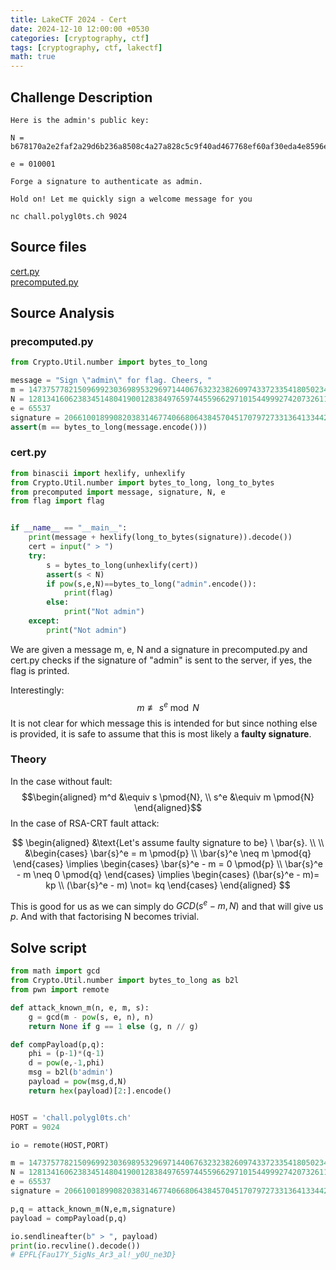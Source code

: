 ```yaml
---
title: LakeCTF 2024 - Cert
date: 2024-12-10 12:00:00 +0530
categories: [cryptography, ctf]
tags: [cryptography, ctf, lakectf]
math: true
---
```


## Challenge Description

```
Here is the admin's public key:

N = b678170a2e2faf2a29d6b236a8508c4a27a828c5c9f40ad467768ef60af30eda4e8596e4cbc3919db6d104ea1155025052918fb8fb3ef78510c6ea41f5be60e26103fb0f36a71883a23027f544b08ad35fc328b184e83f8973695e339d75fe4565e90457f051ba327eb14d77d76fc60b8800e5d04d9407561dc708889ee8b001

e = 010001

Forge a signature to authenticate as admin.

Hold on! Let me quickly sign a welcome message for you

nc chall.polygl0ts.ch 9024
```

## Source files

[cert.py](./cert.py) \
[precomputed.py](./precomputed.py) 


## Source Analysis

### precomputed.py

```python
from Crypto.Util.number import bytes_to_long

message = "Sign \"admin\" for flag. Cheers, "
m = 147375778215096992303698953296971440676323238260974337233541805023476001824
N = 128134160623834514804190012838497659744559662971015449992742073261127899204627514400519744946918210411041809618188694716954631963628028483173612071660003564406245581>
e = 65537
signature = 2066100189908203831467740668064384570451707972733136413344205404539358351467797272063760846108596471121604572134007316135429454288237472477734942807611858337>
assert(m == bytes_to_long(message.encode()))
```

### cert.py
```python
from binascii import hexlify, unhexlify
from Crypto.Util.number import bytes_to_long, long_to_bytes
from precomputed import message, signature, N, e
from flag import flag


if __name__ == "__main__":
    print(message + hexlify(long_to_bytes(signature)).decode())
    cert = input(" > ")
    try:
        s = bytes_to_long(unhexlify(cert))
        assert(s < N)
        if pow(s,e,N)==bytes_to_long("admin".encode()):
            print(flag)
        else:
            print("Not admin")
    except:
        print("Not admin")
```

We are given a message m, e, N and a signature in precomputed.py and cert.py checks if the signature of "admin" is sent to the server, if yes, the flag is printed.

Interestingly:
$$m \not\equiv s^e \bmod N$$
It is not clear for which message this is intended for but since nothing else is provided, it is safe to assume that this is most likely a **faulty signature**.

### Theory

In the case without fault:
$$\begin{aligned} m^d &\equiv s \pmod{N}, \\ s^e &\equiv m \pmod{N} \end{aligned}$$In the case of RSA-CRT fault attack:

$$
\begin{aligned} &\text{Let's assume faulty signature to be} \ \bar{s}. \\ \\
&\begin{cases} \bar{s}^e = m \pmod{p} \\ \bar{s}^e \neq m \pmod{q} \end{cases} \implies \begin{cases} \bar{s}^e - m = 0 \pmod{p} \\ \bar{s}^e - m \neq 0 \pmod{q} \end{cases} \implies \begin{cases} (\bar{s}^e - m)= kp \\ (\bar{s}^e - m) \not= kq \end{cases} \end{aligned}
$$

This is good for us as we can simply do $GCD(s^e - m, N)$  and that will give us $p$. And with that factorising N becomes trivial.

## Solve script

```python
from math import gcd
from Crypto.Util.number import bytes_to_long as b2l
from pwn import remote

def attack_known_m(n, e, m, s):
    g = gcd(m - pow(s, e, n), n)
    return None if g == 1 else (g, n // g)

def compPayload(p,q):
    phi = (p-1)*(q-1)
    d = pow(e,-1,phi)
    msg = b2l(b'admin')
    payload = pow(msg,d,N)
    return hex(payload)[2:].encode()


HOST = 'chall.polygl0ts.ch'
PORT = 9024

io = remote(HOST,PORT)

m = 147375778215096992303698953296971440676323238260974337233541805023476001824
N = 128134160623834514804190012838497659744559662971015449992742073261127899204627514400519744946918210411041809618188694716954631963628028483173612071660003564406245581>
e = 65537
signature = 2066100189908203831467740668064384570451707972733136413344205404539358351467797272063760846108596471121604572134007316135429454288237472477734942807611858337>

p,q = attack_known_m(N,e,m,signature)
payload = compPayload(p,q)

io.sendlineafter(b" > ", payload)
print(io.recvline().decode())
# EPFL{Fau17Y_5igNs_Ar3_al!_y0U_ne3D}
```






